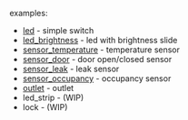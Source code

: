 examples:
- [led](https://github.com/mcsrgx/homekit/tree/master/examples/led) - simple switch
- [led_brightness](https://github.com/mcsrgx/homekit/tree/master/examples/led_brightness) - led with brightness slide
- [sensor_temperature](https://github.com/mcsrgx/homekit/tree/master/examples/sensor_temperature) - temperature sensor
- [sensor_door](https://github.com/mcsrgx/homekit/tree/master/examples/sensor_door) - door open/closed sensor
- [sensor_leak](https://github.com/mcsrgx/homekit/tree/master/examples/sensor_leak) - leak sensor
- [sensor_occupancy](https://github.com/mcsrgx/homekit/tree/master/examples/sensor_occupancy) - occupancy sensor
- [outlet](https://github.com/mcsrgx/homekit/tree/master/examples/outlet) - outlet
- led_strip - (WIP)
- lock - (WIP)
